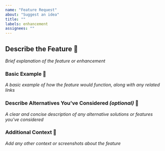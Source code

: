 ```yaml
---
name: "Feature Request"
about: "Suggest an idea"
title: ""
labels: enhancement
assignees: ""
---
```


## Describe the Feature :rocket:

_Brief explanation of the feature or enhancement_

### Basic Example :paperclip:

_A basic example of how the feature would function, along with any related links_

### Describe Alternatives You've Considered _(optional)_ :thinking:

_A clear and concise description of any alternative solutions or features you've considered_

### Additional Context :mag_right:

_Add any other context or screenshots about the feature_
